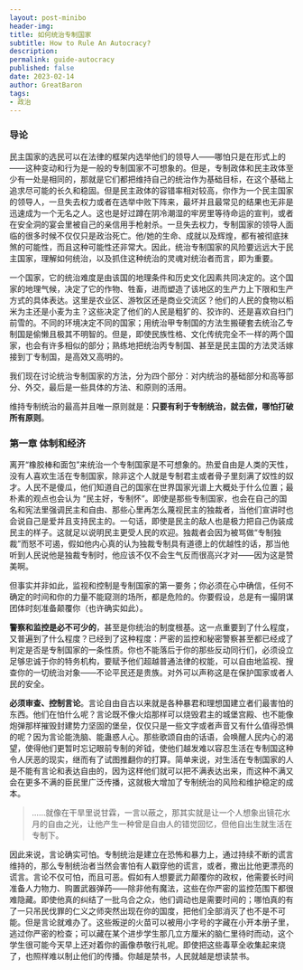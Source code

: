```yaml
---
layout: post-minibo
header-img:	
title: 如何统治专制国家
subtitle: How to Rule An Autocracy?
description:	
permalink: guide-autocracy
published: false
date: 2023-02-14
author: GreatBaron
tags:
- 政治
---
```


### 导论

民主国家的选民可以在法律的框架内选举他们的领导人——哪怕只是在形式上的——这种变动和行为是一般的专制国家不可想象的。但是，专制政体和民主政体至少有一处是相同的，那就是它们都把维持自己的统治作为基础目标，在这个基础上追求尽可能的长久和稳固。但是民主政体的容错率相对较高，你作为一个民主国家的领导人，一旦失去权力或者在选举中败下阵来，最坏并且最常见的结果也无非是迅速成为一个无名之人。这也是好过蹲在阴冷潮湿的牢房里等待命运的宣判，或者在安全洞的宴会里被自己的亲信用手枪射杀。一旦失去权力，专制国家的领导人面临的很多时候不仅仅只是政治死亡。他/她的生命、成就以及辉煌，都有被彻底抹煞的可能性，而且这种可能性还非常大。因此，统治专制国家的风险要远远大于民主国家，理解如何统治，以及抓住这种统治的灵魂对统治者而言，即为重要。

一个国家，它的统治难度是由该国的地理条件和历史文化因素共同决定的。这个国家的地理气候，决定了它的作物、牲畜，进而塑造了该地区的生产力上下限和生产方式的具体表达。这里是农业区、游牧区还是商业交流区？他们的人民的食物以稻米为主还是小麦为主？这些决定了他们的人民是粗犷的、狡诈的、还是喜欢自扫门前雪的。不同的环境决定不同的国家；用统治甲专制国的方法生搬硬套去统治乙专制国是偷懒且极其不明智的。但是，即使民族性格、文化传统完全不一样的两个国家，也会有许多相似的部分；熟练地把统治丙专制国、甚至是民主国的方法灵活嫁接到丁专制国，是高效又高明的。

我们现在讨论统治专制国家的方法，分为四个部分：对内统治的基础部分和高等部分、外交，最后是一些具体的方法、和原则的活用。

维持专制统治的最高并且唯一原则就是：**只要有利于专制统治，就去做，哪怕打破所有原则**。

### 第一章 体制和经济

离开“橡胶棒和面包”来统治一个专制国家是不可想象的。热爱自由是人类的天性，没有人喜欢生活在专制国家，除非这个人就是专制君主或者骨子里刻满了奴性的奴才。人民不是傻瓜，他们知道自己的国家在世界国家光谱上大概处于什么位置；最朴素的观点也会认为 “民主好，专制怀”。即使是那些专制国家，也会在自己的国名和宪法里强调民主和自由、那些心里再怎么蔑视民主的独裁者，当他们宣讲时也会说自己是爱并且支持民主的。一句话，即使是民主的敌人也是极力把自己伪装成民主的样子。这就足以说明民主更受人民的欢迎。独裁者会因为被骂做“专制独裁”而怒不可遏，假如他内心真的认为独裁专制具有道德上的优越性的话，那当他听到人民说他是独裁专制时，他应该不仅不会生气反而很高兴才对——因为这是赞美啊。

但事实并非如此，监视和控制是专制国家的第一要务；你必须在心中确信，任何不确定的时间和你的力量不能窥测的场所，都是危险的。你要假设，总是有一撮阴谋团体时刻准备颠覆你（也许确实如此）。

**警察和监控是必不可少的**，甚至是你统治的制度根基。这一点重要到了什么程度，又普遍到了什么程度？已经到了这种程度：严密的监控和秘密警察甚至都已经成了判定是否是专制国家的一条性质。你也不能落后于你的那些反动同行们，必须设立足够忠诚于你的特务机构，要赋予他们超越普通法律的权能，可以自由地监视、搜查你的一切统治对象——不论平民还是贵族。对外可以声称这是在保护国家或者人民的安全。

**必须审查、控制言论**。言论自由自古以来就是各种暴君和理想国建立者们最害怕的东西。他们在怕什么呢？言论既不像火焰那样可以烧毁君主的城堡宫殿、也不能像炮弹那样摧毁封建势力坚固的堡垒，仅仅只是一些文字或者声音又有什么值得恐惧的呢？因为言论能洗脑、能蛊惑人心。那些歌颂自由的话语，会唤醒人民内心的渴望，使得他们更暂时忘记眼前专制的斧钺，使他们越发难以容忍生活在专制国这种令人厌恶的现实，继而有了试图推翻你的打算。简单来说，对生活在专制国家的人是不能有言论和表达自由的，因为这样他们就可以把不满表达出来，而这种不满又会在更多不满的臣民里广泛传播，这就极大增加了专制统治的风险和维护稳定的成本。

> ……就像在干旱里说甘霖，一言以蔽之，那其实就是让一个人想象出镜花水月的自由之光，让他产生一种曾是自由人的错觉回忆，但他自出生就生活在专制下。

因此来说，言论确实可怕。专制统治是建立在恐怖和暴力上，通过持续不断的谎言维持的，那么专制统治者当然会害怕有人戳穿他的谎言，或者，撒出比他更漂亮的谎言。言论不仅可怕，而且可恶。假如有人想要武力颠覆你的政权，他需要长时间准备人力物力、购置武器弹药——除非他有魔法，这些在你严密的监控范围下都很难隐藏。即使他真的纠结了一批乌合之众，他们调动也是需要时间的；哪怕真的有了一只吊民伐罪的仁义之师突然出现在你的国度，把他们全部消灭了也不是不可能。但是言论就难办了。这些叛逆的火苗可以被用小字号的字藏在小开本册子里，逃过你严密的检查；可以藏在某个进步学生那几立方厘米的脑仁里待时而动，这个学生很可能今天早上还对着你的画像恭敬行礼呢。即使把这些毒草全收集起来烧了，也照样难以制止他们的传播。你越是禁书，人民就越是想读禁书。
